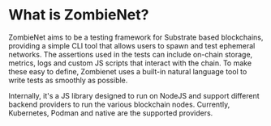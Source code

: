 # What is ZombieNet?

ZombieNet aims to be a testing framework for Substrate based blockchains, providing a simple CLI tool that allows users to spawn and test ephemeral networks. The assertions used in the tests can include on-chain storage, metrics, logs and custom JS scripts that interact with the chain. To make these easy to define, Zombienet uses a built-in natural language tool to write tests as smoothly as possible.

Internally, it's a JS library designed to run on NodeJS and support different backend providers to run the various blockchain nodes. Currently, Kubernetes, Podman and native are the supported providers.
